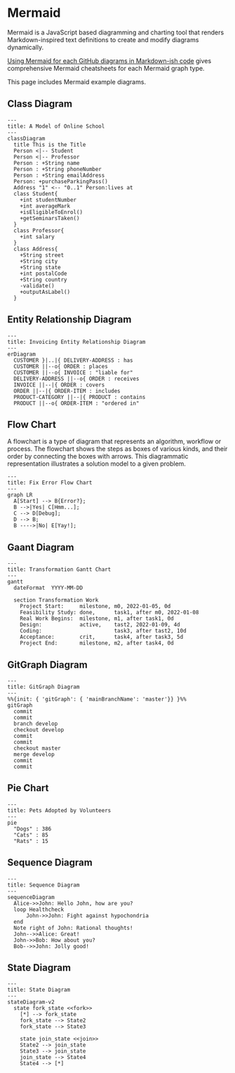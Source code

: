 # Mermaid

Mermaid is a JavaScript based diagramming and charting tool that renders
Markdown-inspired text definitions to create and modify diagrams dynamically.

[Using Mermaid for each GitHub diagrams in Markdown-ish code](https://blog.jakelee.co.uk/using-mermaid-for-diagrams-on-github/)
gives comprehensive Mermaid cheatsheets for each Mermaid graph type.

This page includes Mermaid example diagrams.

## Class Diagram

```mermaid
---
title: A Model of Online School
---
classDiagram
  title This is the Title
  Person <|-- Student
  Person <|-- Professor
  Person : +String name
  Person : +String phoneNumber
  Person : +String emailAddress
  Person: +purchaseParkingPass()
  Address "1" <-- "0..1" Person:lives at
  class Student{
    +int studentNumber
    +int averageMark
    +isEligibleToEnrol()
    +getSeminarsTaken()
  }
  class Professor{
    +int salary
  }
  class Address{
    +String street
    +String city
    +String state
    +int postalCode
    +String country
    -validate()
    +outputAsLabel()
  }
```

## Entity Relationship Diagram

``` mermaid
---
title: Invoicing Entity Relationship Diagram
---
erDiagram
  CUSTOMER }|..|{ DELIVERY-ADDRESS : has
  CUSTOMER ||--o{ ORDER : places
  CUSTOMER ||--o{ INVOICE : "liable for"
  DELIVERY-ADDRESS ||--o{ ORDER : receives
  INVOICE ||--|{ ORDER : covers
  ORDER ||--|{ ORDER-ITEM : includes
  PRODUCT-CATEGORY ||--|{ PRODUCT : contains
  PRODUCT ||--o{ ORDER-ITEM : "ordered in"
```

## Flow Chart

A flowchart is a type of diagram that represents an algorithm, workflow or
process. The flowchart shows the steps as boxes of various kinds, and their
order by connecting the boxes with arrows. This diagrammatic representation
illustrates a solution model to a given problem.

``` mermaid
---
title: Fix Error Flow Chart
---
graph LR
  A[Start] --> B{Error?};
  B -->|Yes| C[Hmm...];
  C --> D[Debug];
  D --> B;
  B ---->|No| E[Yay!];
```

## Gaant Diagram

``` mermaid
---
title: Transformation Gantt Chart
---
gantt
  dateFormat  YYYY-MM-DD

  section Transformation Work
    Project Start:     milestone, m0, 2022-01-05, 0d
    Feasibility Study: done,      task1, after m0, 2022-01-08
    Real Work Begins:  milestone, m1, after task1, 0d
    Design:            active,    tast2, 2022-01-09, 4d
    Coding:                       task3, after tast2, 10d
    Acceptance:        crit,      task4, after task3, 5d
    Project End:       milestone, m2, after task4, 0d
```

## GitGraph Diagram

``` mermaid
---
title: GitGraph Diagram
---
%%{init: { 'gitGraph': { 'mainBranchName': 'master'}} }%%
gitGraph
  commit
  commit
  branch develop
  checkout develop
  commit
  commit
  checkout master
  merge develop
  commit
  commit
```

## Pie Chart

``` mermaid
---
title: Pets Adopted by Volunteers
---
pie
  "Dogs" : 386
  "Cats" : 85
  "Rats" : 15
```

## Sequence Diagram

``` mermaid
---
title: Sequence Diagram
---
sequenceDiagram
  Alice->>John: Hello John, how are you?
  loop Healthcheck
      John->>John: Fight against hypochondria
  end
  Note right of John: Rational thoughts!
  John-->>Alice: Great!
  John->>Bob: How about you?
  Bob-->>John: Jolly good!
```

## State Diagram

``` mermaid
---
title: State Diagram
---
stateDiagram-v2
  state fork_state <<fork>>
    [*] --> fork_state
    fork_state --> State2
    fork_state --> State3

    state join_state <<join>>
    State2 --> join_state
    State3 --> join_state
    join_state --> State4
    State4 --> [*]
```
